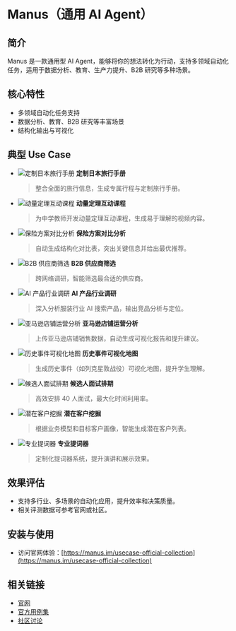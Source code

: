 # Manus（通用 AI Agent）

## 简介
Manus 是一款通用型 AI Agent，能够将你的想法转化为行动，支持多领域自动化任务，适用于数据分析、教育、生产力提升、B2B 研究等多种场景。

## 核心特性
- 多领域自动化任务支持
- 数据分析、教育、B2B 研究等丰富场景
- 结构化输出与可视化

## 典型 Use Case
- ![定制日本旅行手册](./agents/manus/images/trip-to-japan-in-april.webp)
  **定制日本旅行手册**
  > 整合全面的旅行信息，生成专属行程与定制旅行手册。
- ![动量定理互动课程](./agents/manus/images/interactive-course-momentum-theorem.webp)
  **动量定理互动课程**
  > 为中学教师开发动量定理互动课程，生成易于理解的视频内容。
- ![保险方案对比分析](./agents/manus/images/comparative-analysis-insurance-policies.webp)
  **保险方案对比分析**
  > 自动生成结构化对比表，突出关键信息并给出最优推荐。
- ![B2B 供应商筛选](./agents/manus/images/b2b-supplier-sourcing.webp)
  **B2B 供应商筛选**
  > 跨网络调研，智能筛选最合适的供应商。
- ![AI 产品行业调研](./agents/manus/images/research-ai-products-clothing-industry.webp)
  **AI 产品行业调研**
  > 深入分析服装行业 AI 搜索产品，输出竞品分析与定位。
- ![亚马逊店铺运营分析](./agents/manus/images/online-store-operation-analysis.webp)
  **亚马逊店铺运营分析**
  > 上传亚马逊店铺销售数据，自动生成可视化报告和提升建议。
- ![历史事件可视化地图](./agents/manus/images/campaign-explanation-maps.webp)
  **历史事件可视化地图**
  > 生成历史事件（如列克星敦战役）可视化地图，提升学生理解。
- ![候选人面试排期](./agents/manus/images/candidate-interview-schedule.webp)
  **候选人面试排期**
  > 高效安排 40 人面试，最大化时间利用率。
- ![潜在客户挖掘](./agents/manus/images/find-potential-customers.webp)
  **潜在客户挖掘**
  > 根据业务模型和目标客户画像，智能生成潜在客户列表。
- ![专业提词器](./agents/manus/images/professional-teleprompter.webp)
  **专业提词器**
  > 定制化提词器系统，提升演讲和展示效果。

## 效果评估
- 支持多行业、多场景的自动化应用，提升效率和决策质量。
- 相关评测数据可参考官网或社区。

## 安装与使用
- 访问官网体验：[https://manus.im/usecase-official-collection](https://manus.im/usecase-official-collection)

## 相关链接
- [官网](https://manus.im/)
- [官方用例集](https://manus.im/usecase-official-collection)
- [社区讨论](https://twitter.com/manus_ai) 